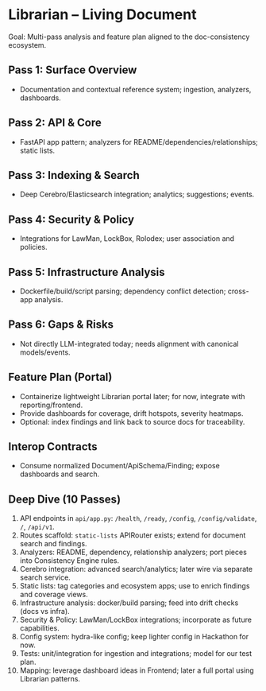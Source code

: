 # Librarian – Living Document

Goal: Multi-pass analysis and feature plan aligned to the doc-consistency ecosystem.

## Pass 1: Surface Overview
- Documentation and contextual reference system; ingestion, analyzers, dashboards.

## Pass 2: API & Core
- FastAPI app pattern; analyzers for README/dependencies/relationships; static lists.

## Pass 3: Indexing & Search
- Deep Cerebro/Elasticsearch integration; analytics; suggestions; events.

## Pass 4: Security & Policy
- Integrations for LawMan, LockBox, Rolodex; user association and policies.

## Pass 5: Infrastructure Analysis
- Dockerfile/build/script parsing; dependency conflict detection; cross-app analysis.

## Pass 6: Gaps & Risks
- Not directly LLM-integrated today; needs alignment with canonical models/events.

## Feature Plan (Portal)
- Containerize lightweight Librarian portal later; for now, integrate with reporting/frontend.
- Provide dashboards for coverage, drift hotspots, severity heatmaps.
- Optional: index findings and link back to source docs for traceability.

## Interop Contracts
- Consume normalized Document/ApiSchema/Finding; expose dashboards and search.

## Deep Dive (10 Passes)
1) API endpoints in `api/app.py`: `/health`, `/ready`, `/config`, `/config/validate`, `/`, `/api/v1`.
2) Routes scaffold: `static-lists` APIRouter exists; extend for document search and findings.
3) Analyzers: README, dependency, relationship analyzers; port pieces into Consistency Engine rules.
4) Cerebro integration: advanced search/analytics; later wire via separate search service.
5) Static lists: tag categories and ecosystem apps; use to enrich findings and coverage views.
6) Infrastructure analysis: docker/build parsing; feed into drift checks (docs vs infra).
7) Security & Policy: LawMan/LockBox integrations; incorporate as future capabilities.
8) Config system: hydra-like config; keep lighter config in Hackathon for now.
9) Tests: unit/integration for ingestion and integrations; model for our test plan.
10) Mapping: leverage dashboard ideas in Frontend; later a full portal using Librarian patterns.
